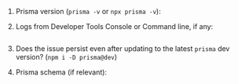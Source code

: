 1. Prisma version (`prisma -v` or `npx prisma -v`):

2. Logs from Developer Tools Console or Command line, if any:
```

```

3. Does the issue persist even after updating to the latest `prisma` dev version? (`npm i -D prisma@dev`)

4. Prisma schema (if relevant):
```

```
